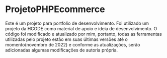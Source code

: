 # ProjetoPHPEcommerce

Este é um projeto para portfolio de desenvolvimento. Foi utilizado um projeto da HCODE como material de apoio e ideia de desenvolvimento. O código foi modificado e atualizado por mim, portanto, todas as ferramentas utilizadas pelo projeto estão em suas últimas versões até o momento(novembro de 2022) e conforme as atualizações, serão adicionadas algumas modificações de autoria própria.
